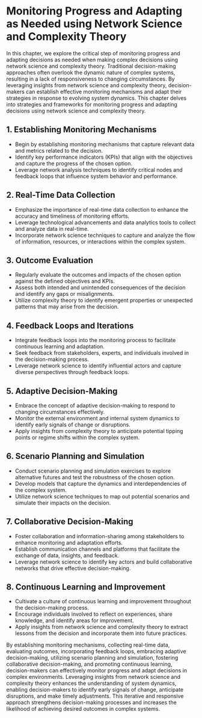 Monitoring Progress and Adapting as Needed using Network Science and Complexity Theory
===============================================================================================

In this chapter, we explore the critical step of monitoring progress and adapting decisions as needed when making complex decisions using network science and complexity theory. Traditional decision-making approaches often overlook the dynamic nature of complex systems, resulting in a lack of responsiveness to changing circumstances. By leveraging insights from network science and complexity theory, decision-makers can establish effective monitoring mechanisms and adapt their strategies in response to evolving system dynamics. This chapter delves into strategies and frameworks for monitoring progress and adapting decisions using network science and complexity theory.

**1. Establishing Monitoring Mechanisms**
-----------------------------------------

* Begin by establishing monitoring mechanisms that capture relevant data and metrics related to the decision.
* Identify key performance indicators (KPIs) that align with the objectives and capture the progress of the chosen option.
* Leverage network analysis techniques to identify critical nodes and feedback loops that influence system behavior and performance.

**2. Real-Time Data Collection**
--------------------------------

* Emphasize the importance of real-time data collection to enhance the accuracy and timeliness of monitoring efforts.
* Leverage technological advancements and data analytics tools to collect and analyze data in real-time.
* Incorporate network science techniques to capture and analyze the flow of information, resources, or interactions within the complex system.

**3. Outcome Evaluation**
-------------------------

* Regularly evaluate the outcomes and impacts of the chosen option against the defined objectives and KPIs.
* Assess both intended and unintended consequences of the decision and identify any gaps or misalignments.
* Utilize complexity theory to identify emergent properties or unexpected patterns that may arise from the decision.

**4. Feedback Loops and Iterations**
------------------------------------

* Integrate feedback loops into the monitoring process to facilitate continuous learning and adaptation.
* Seek feedback from stakeholders, experts, and individuals involved in the decision-making process.
* Leverage network science to identify influential actors and capture diverse perspectives through feedback loops.

**5. Adaptive Decision-Making**
-------------------------------

* Embrace the concept of adaptive decision-making to respond to changing circumstances effectively.
* Monitor the external environment and internal system dynamics to identify early signals of change or disruptions.
* Apply insights from complexity theory to anticipate potential tipping points or regime shifts within the complex system.

**6. Scenario Planning and Simulation**
---------------------------------------

* Conduct scenario planning and simulation exercises to explore alternative futures and test the robustness of the chosen option.
* Develop models that capture the dynamics and interdependencies of the complex system.
* Utilize network science techniques to map out potential scenarios and simulate their impacts on the decision.

**7. Collaborative Decision-Making**
------------------------------------

* Foster collaboration and information-sharing among stakeholders to enhance monitoring and adaptation efforts.
* Establish communication channels and platforms that facilitate the exchange of data, insights, and feedback.
* Leverage network science to identify key actors and build collaborative networks that drive effective decision-making.

**8. Continuous Learning and Improvement**
------------------------------------------

* Cultivate a culture of continuous learning and improvement throughout the decision-making process.
* Encourage individuals involved to reflect on experiences, share knowledge, and identify areas for improvement.
* Apply insights from network science and complexity theory to extract lessons from the decision and incorporate them into future practices.

By establishing monitoring mechanisms, collecting real-time data, evaluating outcomes, incorporating feedback loops, embracing adaptive decision-making, utilizing scenario planning and simulation, fostering collaborative decision-making, and promoting continuous learning, decision-makers can effectively monitor progress and adapt decisions in complex environments. Leveraging insights from network science and complexity theory enhances the understanding of system dynamics, enabling decision-makers to identify early signals of change, anticipate disruptions, and make timely adjustments. This iterative and responsive approach strengthens decision-making processes and increases the likelihood of achieving desired outcomes in complex systems.
